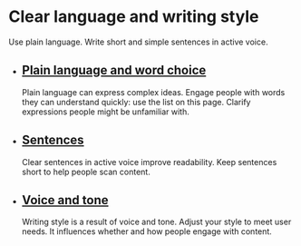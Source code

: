Clear language and writing style
================================

Use plain language. Write short and simple sentences in active voice.

*   [Plain language and word choice](/writing-and-designing-content/clear-language-and-writing-style/plain-language-and-word-choice)
    --------------------------------------------------------------------------------------------------------------------------------
    
    Plain language can express complex ideas. Engage people with words they can understand quickly: use the list on this page. Clarify expressions people might be unfamiliar with.
    
*   [Sentences](/writing-and-designing-content/clear-language-and-writing-style/sentences)
    --------------------------------------------------------------------------------------
    
    Clear sentences in active voice improve readability. Keep sentences short to help people scan content.
    
*   [Voice and tone](/writing-and-designing-content/clear-language-and-writing-style/voice-and-tone)
    ------------------------------------------------------------------------------------------------
    
    Writing style is a result of voice and tone. Adjust your style to meet user needs. It influences whether and how people engage with content.